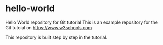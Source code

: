 # hello-world
Hello World repository for Git tutorial
This is an example repository for the Git tutoial on https://www.w3schools.com

This repository is built step by step in the tutorial.


    